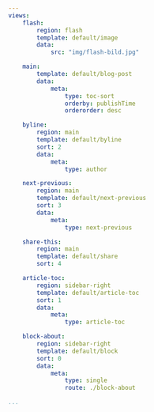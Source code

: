 ```yaml
---
views:
    flash:
        region: flash
        template: default/image
        data:
            src: "img/flash-bild.jpg"

    main:
        template: default/blog-post
        data:
            meta:
                type: toc-sort
                orderby: publishTime
                orderorder: desc

    byline:
        region: main
        template: default/byline
        sort: 2
        data:
            meta:
                type: author

    next-previous:
        region: main
        template: default/next-previous
        sort: 3
        data:
            meta:
                type: next-previous

    share-this:
        region: main
        template: default/share
        sort: 4

    article-toc:
        region: sidebar-right
        template: default/article-toc
        sort: 1
        data:
            meta:
                type: article-toc

    block-about:
        region: sidebar-right
        template: default/block
        sort: 0
        data:
            meta:
                type: single
                route: ./block-about

...
```

